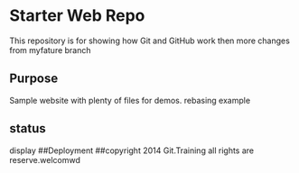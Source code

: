 # Starter Web Repo

This repository is for showing how Git and GitHub work
then more changes from myfature branch
## Purpose

Sample website with plenty of files for demos. rebasing example
## status
display
##Deployment
##copyright
2014 Git.Training all rights are reserve.welcomwd
